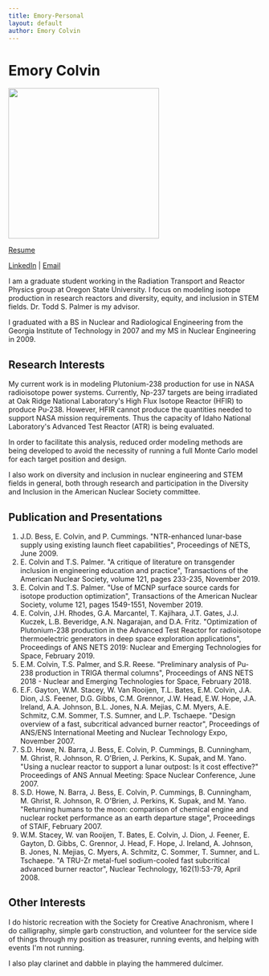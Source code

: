 ```yaml
---
title: Emory-Personal
layout: default
author: Emory Colvin
---
```

Emory Colvin
==============

<img src="{{ site.url }}users/colvinem/images/colvinempic.jpg" height="300">

[Resume](./files/Colvin-resume.pdf)

[LinkedIn](https://www.linkedin.com/in/emorycolvin/) | [Email](mailto:colvinem@oregonstate.edu)

I am a graduate student working in the Radiation Transport and Reactor Physics group at Oregon State University.
I focus on modeling isotope production in research reactors and diversity, equity, and inclusion in STEM fields. Dr. Todd S. Palmer is my advisor.

I graduated with a BS in Nuclear and Radiological Engineering from the Georgia Institute of Technology in 2007 and my MS in Nuclear Engineering in 2009.

## Research Interests

My current work is in modeling Plutonium-238 production for use in NASA radioisotope power systems. Currently, Np-237 targets are being irradiated at Oak Ridge National Laboratory's High Flux Isotope Reactor (HFIR) to produce Pu-238. However, HFIR cannot produce the quantities needed to support NASA mission requirements. Thus the capacity of Idaho National Laboratory's Advanced Test Reactor (ATR) is being evaluated.

In order to facilitate this analysis, reduced order modeling methods are being developed to avoid the necessity of running a full Monte Carlo model for each target position and design. 

I also work on diversity and inclusion in nuclear engineering and STEM fields in general, both through research and participation in the Diversity and Inclusion in the American Nuclear Society committee.

## Publication and Presentations

1. J.D. Bess, E. Colvin, and P. Cummings. "NTR-enhanced lunar-base supply using existing launch fleet capabilities", Proceedings of NETS, June 2009.
2. E. Colvin and T.S. Palmer. "A critique of literature on transgender inclusion in engineering education and practice", Transactions of the American Nuclear Society, volume 121, pages 233-235, November 2019.
3. E. Colvin and T.S. Palmer. "Use of MCNP surface source cards for isotope production optimization", Transactions of the American Nuclear Society, volume 121, pages 1549-1551, November 2019.
4. E. Colvin, J.H. Rhodes, G.A. Marcantel, T. Kajihara, J.T. Gates, J.J. Kuczek, L.B. Beveridge, A.N. Nagarajan, and D.A. Fritz. "Optimization of Plutonium-238 production in the Advanced Test Reactor for radioisotope thermoelectric generators in deep space exploration applications", Proceedings of ANS NETS 2019: Nuclear and Emerging Technologies for Space, February 2019.
5. E.M. Colvin, T.S. Palmer, and S.R. Reese. "Preliminary analysis of Pu-238 production in TRIGA thermal columns", Proceedings of ANS NETS 2018 - Nuclear and Emerging Technologies for Space, February 2018.
6. E.F. Gayton, W.M. Stacey, W. Van Rooijen, T.L. Bates, E.M. Colvin, J.A. Dion, J.S. Feener, D.G. Gibbs, C.M. Grennor, J.W. Head, E.W. Hope, J.A. Ireland, A.A. Johnson, B.L. Jones, N.A. Mejias, C.M. Myers, A.E. Schmitz, C.M. Sommer, T.S. Sumner, and L.P. Tschaepe. "Design overview of a fast, subcritical advanced burner reactor", Proceedings of ANS/ENS International Meeting and Nuclear Technology Expo, November 2007.
7. S.D. Howe, N. Barra, J. Bess, E. Colvin, P. Cummings, B. Cunningham, M. Ghrist, R. Johnson, R. O'Brien, J. Perkins, K. Supak, and M. Yano. "Using a nuclear reactor to support a lunar outpost: Is it cost effective?" Proceedings of ANS Annual Meeting: Space Nuclear Conference, June 2007.
8. S.D. Howe, N. Barra, J. Bess, E. Colvin, P. Cummings, B. Cunningham, M. Ghrist, R. Johnson, R. O'Brien, J. Perkins, K. Supak, and M. Yano. "Returning humans to the moon: comparison of chemical engine and nuclear rocket performance as an earth departure stage", Proceedings of STAIF, February 2007.
9. W.M. Stacey, W. van Rooijen, T. Bates, E. Colvin, J. Dion, J. Feener, E. Gayton, D. Gibbs, C. Grennor, J. Head, F. Hope, J. Ireland, A. Johnson, B. Jones, N. Mejias, C. Myers, A. Schmitz, C. Sommer, T. Sumner, and L. Tschaepe. "A TRU-Zr metal-fuel sodium-cooled fast subcritical advanced burner reactor", Nuclear Technology, 162(1):53-79, April 2008.

## Other Interests

I do historic recreation with the Society for Creative Anachronism, where I do calligraphy, simple garb construction, and volunteer for the service side of things through my position as treasurer, running events, and helping with events I'm not running.

I also play clarinet and dabble in playing the hammered dulcimer.
